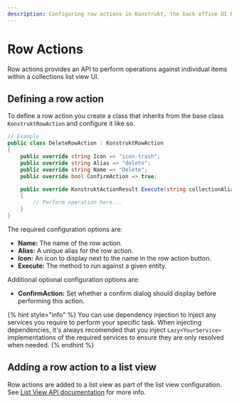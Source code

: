 ```yaml
---
description: Configuring row actions in Konstrukt, the back office UI builder for Umbraco.
---
```


# Row Actions

Row actions provides an API to perform operations against individual items within a collections list view UI.

## Defining a row action

To define a row action you create a class that inherits from the base class `KonstruktRowAction` and configure it like so.

````csharp
// Example
public class DeleteRowAction : KonstruktRowAction
{
    public override string Icon => "icon-trash";
    public override string Alias => "delete";
    public override string Name => "Delete";
    public override bool ConfirmAction => true;

    public override KonstruktActionResult Execute(string collectionAlias, object entityId)
    {
        // Perform operation here...
    }
}
````

The required configuration options are:

* **Name:** The name of the row action.
* **Alias:** A unique alias for the row action.
* **Icon:** An icon to display next to the name in the row action button.
* **Execute:** The method to run against a given entity.

Additional optional configuration options are:

* **ConfirmAction:** Set whether a confirm dialog should display before performing this action.

{% hint style="info" %}
You can use dependency injection to inject any services you require to perform your specific task. When injecting dependencies, it's always recomended that you inject `Lazy<YourService>` implementations of the required services to ensure they are only resolved when needed.
{% endhint %}

## Adding a row action to a list view

Row actions are added to a list view as part of the list view configuration. See [List View API documentation](collection-list-views.md#adding-a-row-action) for more info.
